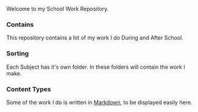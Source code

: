 Welcome to my School Work Repository.

### Contains
This repository contains a lot of my work I do During and After School.

### Sorting
Each Subject has it's own folder. In these folders will contain the work I make.

### Content Types
Some of the work I do is written in [Markdown](https://en.wikipedia.org/wiki/Markdown), to be displayed easily here.

